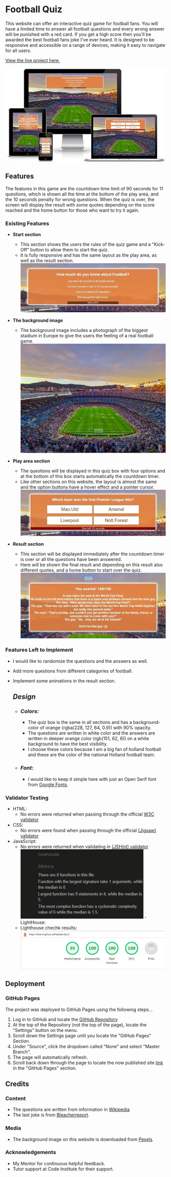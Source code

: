 # Football Quiz

This website can offer an interactive quiz game for football fans. You will have a limited time to answer all football questions and every wrong answer will be punished with a red card. If you get a high score then you'll be awarded the best football fans joke I've ever heard.
It is designed to be responsive and accessible on a range of devices, making it easy to navigate for all users.

[View the live project here.](https://xhorxh.github.io/Football-Quiz/)

![Responsive Mockup](assets/images/responsive.webp)


## Features

The features in this game are the countdown time limit of 90 seconds for 11 questions, which is shown all the time at the bottom of the play area, and the 10 seconds penalty for wrong questions. When the quiz is over, the screen will display the result with some quotes depending on the score reached and the home button for those who want to try it again.

### Existing Features

- __Start section__

  - This section shows the users the rules of the quiz game and a "Kick-Off" button to allow them to start the quiz.
  - It is fully responsive and has the same layout as the play area, as well as the result section.
![Start section](assets/images/welcomeSection.webp)

- __The background image__
  - The background image includes a photograph of the biggest stadium in Europe to give the users the feeling of a real football game.
![Stadium](assets/images/stadium.webp)

- __Play area section__

  - The questions will be displayed in this quiz box with four options and at the bottom of this box starts automatically the countdown timer.
  - Like other sections on this website, the layout is almost the same and the option buttons have a hover effect and a pointer cursor.
![Plaz area](assets/images/playArea.webp)

- __Result section__

  - This section will be displayed immediately after the countdown timer is over or all the questions have been answered.
  - Here will be shown the final result and depending on this result also different quotes, and a home button to start over the quiz.
![Result section](assets/images/resultSection.webp)

### Features Left to Implement
- I would like to randomize the questions and the answers as well.
- Add more questions from different categories of football.
- Implement some animations in the result section.

  ## _**Design**_
  * ### _Colors:_

    * The quiz box is the same in all sections and has a background-color of orange (rgba(228, 127, 64, 0.9)) with 90% opacity.
    * The questions are written in white color and the answers are written in deeper orange color (rgb(151, 62, 6)) on a white background to have the best visibility.
    * I choose these colors because I am a big fan of holland football and these are the color of the national Holland football team.
  * ### _Font:_
    * I would like to keep it simple here with just an Open Serif font from [Google Fonts](https://fonts.google.com/specimen/Open+Sans?query=open).


### Validator Testing

- HTML:
  - No errors were returned when passing through the official [W3C validator](https://validator.w3.org/nu/?doc=https%3A%2F%2Fxhorxh.github.io%2FFootball-Quiz%2F)
- CSS:
  - No errors were found when passing through the official [(Jigsaw) validator](https://jigsaw.w3.org/css-validator/validator?uri=https%3A%2F%2Fxhorxh.github.io%2FFootball-Quiz%2F&profile=css3svg&usermedium=all&warning=1&vextwarning=&lang=en)
- JavaScript:
  - No errors were returned  when validating in [(JSHint) validator](https://jshint.com/)
  ![JSHint](assets/images/JSHint.jpg)
-LightHouse:
  -  Lighthouse chechk results:
![Lighthouse](assets/images/lighthouse.jpg)
## Deployment
### GitHub Pages

The project was deployed to GitHub Pages using the following steps...
1. Log in to GitHub and locate the [GitHub Repository](https://github.com/Xhorxh/Football-Quiz)
2. At the top of the Repository (not the top of the page), locate the "Settings" button on the menu.
3. Scroll down the Settings page until you locate the "GitHub Pages" Section.
4. Under "Source", click the dropdown called "None" and select "Master Branch".
5. The page will automatically refresh.
6. Scroll back down through the page to locate the now published site [link](https://xhorxh.github.io/Football-Quiz/) in the "GitHub Pages" section.


## Credits

### Content

-   The questions are written from information in [Wikipedia](https://en.wikipedia.org/wiki/Main_Page)
-   The last joke is from [Bleacherreport](https://bleacherreport.com/).         



### Media
-   The background image on this website is downloaded from [Pexels](https://www.pexels.com/).


### Acknowledgements
-   My Mentor for continuous helpful feedback.
-   Tutor support at Code Institute for their support.
